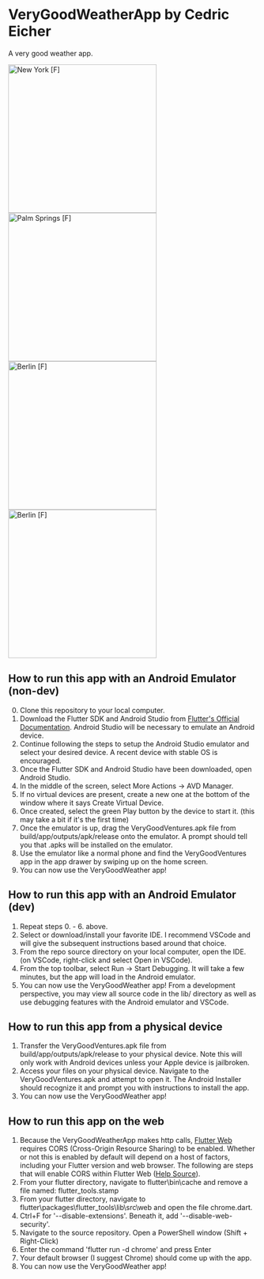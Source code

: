 # VeryGoodWeatherApp by Cedric Eicher
A very good weather app.

<img src="https://user-images.githubusercontent.com/49181258/150280873-dbd91059-519c-440b-bcc9-66315f12a79c.png" alt="New York [F]" width="300"/>   <img src="https://user-images.githubusercontent.com/49181258/150280904-a21ada1c-cb98-4abc-9097-b6b041d68c7e.png" alt="Palm Springs [F]" width="300"/>   <img src="https://user-images.githubusercontent.com/49181258/150280921-44687ae3-b3b4-4578-a9f3-870d0a1fd4e0.png" alt="Berlin [F]" width="300"/>   <img src="https://user-images.githubusercontent.com/49181258/150281388-d3dbfb3d-e18b-4e66-ac20-51ed32dab8d9.png" alt="Berlin [F]" width="300"/>



## How to run this app with an Android Emulator (non-dev)
0. Clone this repository to your local computer.
1. Download the Flutter SDK and Android Studio from [Flutter's Official Documentation](https://docs.flutter.dev/get-started/install). Android Studio will be necessary to emulate an Android device.
2. Continue following the steps to setup the Android Studio emulator and select your desired device. A recent device with stable OS is encouraged.
3. Once the Flutter SDK and Android Studio have been downloaded, open Android Studio.
4. In the middle of the screen, select More Actions -> AVD Manager.
5. If no virtual devices are present, create a new one at the bottom of the window where it says Create Virtual Device.
6. Once created, select the green Play button by the device to start it. (this may take a bit if it's the first time)
7. Once the emulator is up, drag the VeryGoodVentures.apk file from build/app/outputs/apk/release onto the emulator. A prompt should tell you that .apks will be installed on the emulator.
8. Use the emulator like a normal phone and find the VeryGoodVentures app in the app drawer by swiping up on the home screen.
9. You can now use the VeryGoodWeather app!

## How to run this app with an Android Emulator (dev)
1. Repeat steps 0. - 6. above.
2. Select or download/install your favorite IDE. I recommend VSCode and will give the subsequent instructions based around that choice.
3. From the repo source directory on your local computer, open the IDE. (on VSCode, right-click and select Open in VSCode).
4. From the top toolbar, select Run -> Start Debugging. It will take a few minutes, but the app will load in the Android emulator.
5. You can now use the VeryGoodWeather app! From a development perspective, you may view all source code in the lib/ directory as well as use debugging features with the Android emulator and VSCode.

## How to run this app from a physical device
1. Transfer the VeryGoodVentures.apk file from build/app/outputs/apk/release to your physical device. Note this will only work with Android devices unless your Apple device is jailbroken.
2. Access your files on your physical device. Navigate to the VeryGoodVentures.apk and attempt to open it. The Android Installer should recognize it and prompt you with instructions to install the app.
3. You can now use the VeryGoodWeather app!

## How to run this app on the web
1. Because the VeryGoodWeatherApp makes http calls, [Flutter Web](https://docs.flutter.dev/deployment/web) requires CORS (Cross-Origin Resource Sharing) to be enabled. Whether or not this is enabled by default will depend on a host of factors, including your Flutter version and web browser. The following are steps that will enable CORS within Flutter Web ([Help Source](https://stackoverflow.com/questions/65630743/how-to-solve-flutter-web-api-cors-error-only-with-dart-code)). 
2. From your flutter directory, navigate to flutter\bin\cache and remove a file named: flutter_tools.stamp
3. From your flutter directory, navigate to flutter\packages\flutter_tools\lib\src\web and open the file chrome.dart.
4. Ctrl+F for '--disable-extensions'. Beneath it, add '--disable-web-security'.
5. Navigate to the source repository. Open a PowerShell window (Shift + Right-Click)
6. Enter the command 'flutter run -d chrome' and press Enter
7. Your default browser (I suggest Chrome) should come up with the app.
8. You can now use the VeryGoodWeather app!


